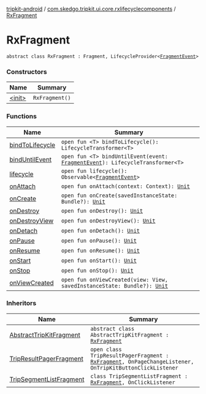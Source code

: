 [tripkit-android](../../index.md) / [com.skedgo.tripkit.ui.core.rxlifecyclecomponents](../index.md) / [RxFragment](./index.md)

# RxFragment

`abstract class RxFragment : Fragment, LifecycleProvider<`[`FragmentEvent`](../-fragment-event/index.md)`>`

### Constructors

| Name | Summary |
|---|---|
| [&lt;init&gt;](-init-.md) | `RxFragment()` |

### Functions

| Name | Summary |
|---|---|
| [bindToLifecycle](bind-to-lifecycle.md) | `open fun <T> bindToLifecycle(): LifecycleTransformer<T>` |
| [bindUntilEvent](bind-until-event.md) | `open fun <T> bindUntilEvent(event: `[`FragmentEvent`](../-fragment-event/index.md)`): LifecycleTransformer<T>` |
| [lifecycle](lifecycle.md) | `open fun lifecycle(): Observable<`[`FragmentEvent`](../-fragment-event/index.md)`>` |
| [onAttach](on-attach.md) | `open fun onAttach(context: Context): `[`Unit`](https://kotlinlang.org/api/latest/jvm/stdlib/kotlin/-unit/index.html) |
| [onCreate](on-create.md) | `open fun onCreate(savedInstanceState: Bundle?): `[`Unit`](https://kotlinlang.org/api/latest/jvm/stdlib/kotlin/-unit/index.html) |
| [onDestroy](on-destroy.md) | `open fun onDestroy(): `[`Unit`](https://kotlinlang.org/api/latest/jvm/stdlib/kotlin/-unit/index.html) |
| [onDestroyView](on-destroy-view.md) | `open fun onDestroyView(): `[`Unit`](https://kotlinlang.org/api/latest/jvm/stdlib/kotlin/-unit/index.html) |
| [onDetach](on-detach.md) | `open fun onDetach(): `[`Unit`](https://kotlinlang.org/api/latest/jvm/stdlib/kotlin/-unit/index.html) |
| [onPause](on-pause.md) | `open fun onPause(): `[`Unit`](https://kotlinlang.org/api/latest/jvm/stdlib/kotlin/-unit/index.html) |
| [onResume](on-resume.md) | `open fun onResume(): `[`Unit`](https://kotlinlang.org/api/latest/jvm/stdlib/kotlin/-unit/index.html) |
| [onStart](on-start.md) | `open fun onStart(): `[`Unit`](https://kotlinlang.org/api/latest/jvm/stdlib/kotlin/-unit/index.html) |
| [onStop](on-stop.md) | `open fun onStop(): `[`Unit`](https://kotlinlang.org/api/latest/jvm/stdlib/kotlin/-unit/index.html) |
| [onViewCreated](on-view-created.md) | `open fun onViewCreated(view: View, savedInstanceState: Bundle?): `[`Unit`](https://kotlinlang.org/api/latest/jvm/stdlib/kotlin/-unit/index.html) |

### Inheritors

| Name | Summary |
|---|---|
| [AbstractTripKitFragment](../../com.skedgo.tripkit.ui.core/-abstract-trip-kit-fragment/index.md) | `abstract class AbstractTripKitFragment : `[`RxFragment`](./index.md) |
| [TripResultPagerFragment](../../com.skedgo.tripkit.ui.tripresult/-trip-result-pager-fragment/index.md) | `open class TripResultPagerFragment : `[`RxFragment`](./index.md)`, OnPageChangeListener, OnTripKitButtonClickListener` |
| [TripSegmentListFragment](../../com.skedgo.tripkit.ui.tripresult/-trip-segment-list-fragment/index.md) | `class TripSegmentListFragment : `[`RxFragment`](./index.md)`, OnClickListener` |
